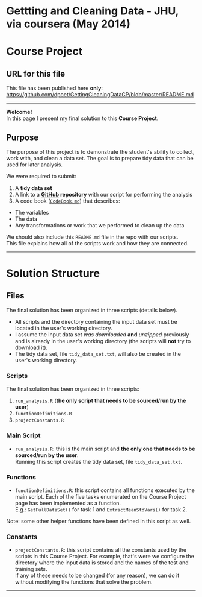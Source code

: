 # Gettting and Cleaning Data - JHU, via coursera (May 2014)  
# Course Project
## URL for this file
This file has been published here **only**: https://github.com/dpoet/GettingCleaningDataCP/blob/master/README.md
***

**Welcome!**  
In this page I present my final solution to this **Course Project**.  

## Purpose    
The purpose of this project is to demonstrate the student's ability to collect, 
work with, and clean a data set. The goal is to prepare tidy data that can be 
used for later analysis. 

We were required to submit:  
1. A **tidy data set**  
2. A link to a **[GitHub](https://www.github.com/) repository** with our script for performing the analysis  
3. A code book ([`CodeBook.md`](https://github.com/dpoet/GettingCleaningDataCP/blob/master/CodeBook.md)) that describes:  
+ The variables  
+ The data  
+ Any transformations or work that we performed to clean up the data  

We should also include this `README.md` file in the repo with our scripts.  
This file explains how all of the scripts work and how they are connected.  

***

# Solution Structure  
## Files
The final solution has been organized in three scripts (details below).  
+ All scripts and the directory containing the input data set must be located in the user's working directory.  
+ I assume the input data set *was downloaded* **and** *unzipped* previously and is already in the user's working directory (the scripts will **not** try to download it).  
+ The tidy data set, file `tidy_data_set.txt`, will also be created in the user's working directory.

### Scripts 
The final solution has been organized in three scripts:  
1. `run_analysis.R` (**the only script that needs to be sourced/run by the user**)  
2. `functionDefinitions.R`  
3. `projectConstants.R`  
  
  
### Main Script  
+ `run_analysis.R`: this is the main script and **the only one that needs to be sourced/run by the user**.  
Running this script creates the tidy data set, file `tidy_data_set.txt`.  

### Functions  
+ `functionDefinitions.R`:  this script contains all functions executed by the main script. Each of the five tasks enumerated on the Course Project page has been implemented as a function.  
E.g.: `GetFullDataSet()` for task 1 and `ExtractMeanStdVars()` for task 2.  

Note: some other helper functions have been defined in this script as well.

### Constants  
+ `projectConstants.R`:  this script contains all the constants used by the scripts in this Course Project.  For example, that's were we configure the directory where the input data is stored and the names of the test and training sets.  
If any of these needs to be changed (for any reason), we can do it without modifying the functions that solve the problem.

***
